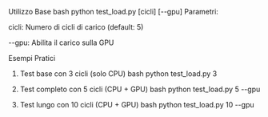 Utilizzo Base
bash
python test_load.py [cicli] [--gpu]
Parametri:

cicli: Numero di cicli di carico (default: 5)

--gpu: Abilita il carico sulla GPU 

Esempi Pratici
1. Test base con 3 cicli (solo CPU)
bash
python test_load.py 3

2. Test completo con 5 cicli (CPU + GPU)
bash
python test_load.py 5 --gpu

3. Test lungo con 10 cicli (CPU + GPU)
bash
python test_load.py 10 --gpu